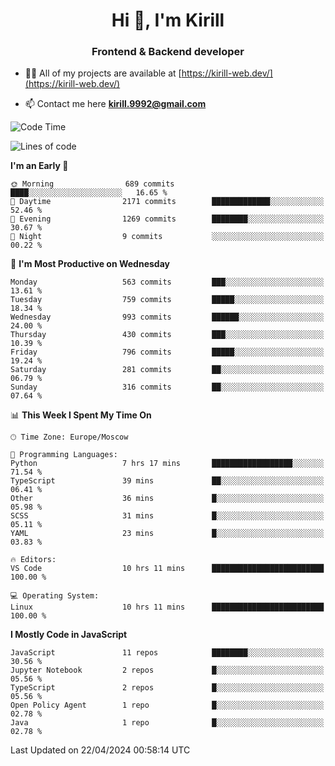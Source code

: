 <h1 align="center">Hi 👋, I'm Kirill</h1>
<h3 align="center">Frontend & Backend developer</h3>

- 👨‍💻 All of my projects are available at [https://kirill-web.dev/](https://kirill-web.dev/)

- 📫 Contact me here **kirill.9992@gmail.com**











<!--START_SECTION:waka-->
![Code Time](http://img.shields.io/badge/Code%20Time-1%2C749%20hrs%206%20mins-blue)

![Lines of code](https://img.shields.io/badge/From%20Hello%20World%20I%27ve%20Written-4.4%20million%20lines%20of%20code-blue)

**I'm an Early 🐤** 

```text
🌞 Morning                689 commits         ████░░░░░░░░░░░░░░░░░░░░░   16.65 % 
🌆 Daytime                2171 commits        █████████████░░░░░░░░░░░░   52.46 % 
🌃 Evening                1269 commits        ████████░░░░░░░░░░░░░░░░░   30.67 % 
🌙 Night                  9 commits           ░░░░░░░░░░░░░░░░░░░░░░░░░   00.22 % 
```
📅 **I'm Most Productive on Wednesday** 

```text
Monday                   563 commits         ███░░░░░░░░░░░░░░░░░░░░░░   13.61 % 
Tuesday                  759 commits         █████░░░░░░░░░░░░░░░░░░░░   18.34 % 
Wednesday                993 commits         ██████░░░░░░░░░░░░░░░░░░░   24.00 % 
Thursday                 430 commits         ███░░░░░░░░░░░░░░░░░░░░░░   10.39 % 
Friday                   796 commits         █████░░░░░░░░░░░░░░░░░░░░   19.24 % 
Saturday                 281 commits         ██░░░░░░░░░░░░░░░░░░░░░░░   06.79 % 
Sunday                   316 commits         ██░░░░░░░░░░░░░░░░░░░░░░░   07.64 % 
```


📊 **This Week I Spent My Time On** 

```text
🕑︎ Time Zone: Europe/Moscow

💬 Programming Languages: 
Python                   7 hrs 17 mins       ██████████████████░░░░░░░   71.54 % 
TypeScript               39 mins             ██░░░░░░░░░░░░░░░░░░░░░░░   06.41 % 
Other                    36 mins             █░░░░░░░░░░░░░░░░░░░░░░░░   05.98 % 
SCSS                     31 mins             █░░░░░░░░░░░░░░░░░░░░░░░░   05.11 % 
YAML                     23 mins             █░░░░░░░░░░░░░░░░░░░░░░░░   03.83 % 

🔥 Editors: 
VS Code                  10 hrs 11 mins      █████████████████████████   100.00 % 

💻 Operating System: 
Linux                    10 hrs 11 mins      █████████████████████████   100.00 % 
```

**I Mostly Code in JavaScript** 

```text
JavaScript               11 repos            ████████░░░░░░░░░░░░░░░░░   30.56 % 
Jupyter Notebook         2 repos             █░░░░░░░░░░░░░░░░░░░░░░░░   05.56 % 
TypeScript               2 repos             █░░░░░░░░░░░░░░░░░░░░░░░░   05.56 % 
Open Policy Agent        1 repo              █░░░░░░░░░░░░░░░░░░░░░░░░   02.78 % 
Java                     1 repo              █░░░░░░░░░░░░░░░░░░░░░░░░   02.78 % 
```




 Last Updated on 22/04/2024 00:58:14 UTC
<!--END_SECTION:waka-->
